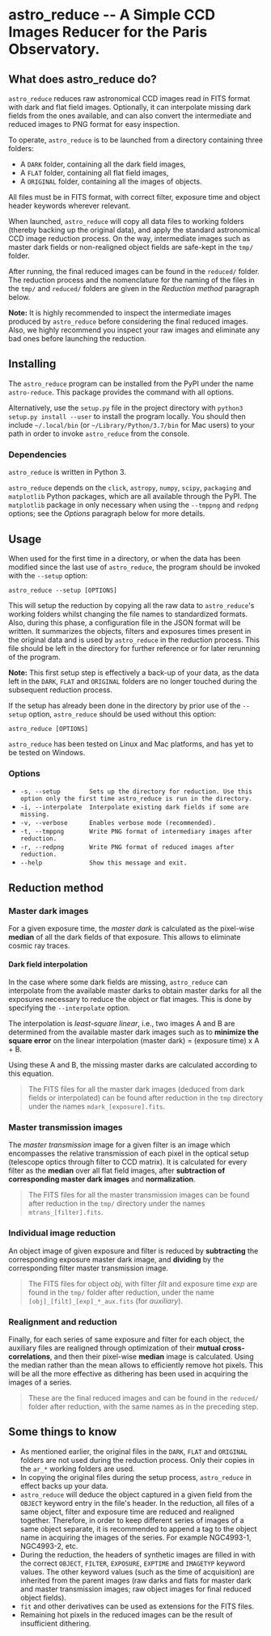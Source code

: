 # astro_reduce -- A Simple CCD Images Reducer for the Paris Observatory.

## What does astro_reduce do?

`astro_reduce` reduces raw astronomical CCD images read in FITS format with dark and flat field images. Optionally, it can interpolate missing dark fields from the ones available, and can also convert the intermediate and reduced images to PNG format for easy inspection.

To operate, `astro_reduce` is to be launched from a directory containing three folders:
- A `DARK` folder, containing all the dark field images,
- A `FLAT` folder, containing all flat field images,
- A `ORIGINAL` folder, containing all the images of objects.

All files must be in FITS format, with correct filter, exposure time and object header keywords wherever relevant.

When launched, `astro_reduce` will copy all data files to working folders (thereby backing up the original data), and apply the standard astronomical CCD image reduction process. On the way, intermediate images such as master dark fields or non-realigned object fields are safe-kept in the `tmp/` folder.

After running, the final reduced images can be found in the `reduced/` folder. The reduction process and the nomenclature for the naming of the files in the `tmp/` and `reduced/` folders are given in the _Reduction method_ paragraph below.

__Note:__ It is highly recommended to inspect the intermediate images produced by `astro_reduce` before considering the final reduced images. Also, we highly recommend you inspect your raw images and eliminate any bad ones before launching the reduction.

## Installing
The `astro_reduce` program can be installed from the PyPI under the name `astro-reduce`. This package provides the command with all options.

Alternatively, use the `setup.py` file in the project directory with `python3 setup.py install --user` to install the program locally. You should then include `~/.local/bin` (or `~/Library/Python/3.7/bin` for Mac users) to your path in order to invoke `astro_reduce` from the console.

### Dependencies
`astro_reduce` is written in Python 3.

`astro_reduce` depends on the `click`, `astropy`, `numpy`, `scipy`, `packaging` and `matplotlib` Python packages, which are all available through the PyPI. The `matplotlib` package in only necessary when using the `--tmppng` and `redpng` options; see the _Options_ paragraph below for more details.

## Usage
When used for the first time in a directory, or when the data has been modified since the last use of `astro_reduce`, the program should be invoked with the `--setup` option:

`astro_reduce --setup [OPTIONS]`

This will setup the reduction by copying all the raw data to `astro_reduce`'s working folders whilst changing the file names to standardized formats. Also, during this phase, a configuration file in the JSON format will be written. It summarizes the objects, filters and exposures times present in the original data and is used by `astro_reduce` in the reduction process. This file should be left in the directory for further reference or for later rerunning of the program.

__Note:__ This first setup step is effectively a back-up of your data, as the data left in the `DARK`, `FLAT` and `ORIGINAL` folders are no longer touched during the subsequent reduction process.

If the setup has already been done in the directory by prior use of the `--setup` option, `astro_reduce` should be used without this option:

`astro_reduce [OPTIONS]`

`astro_reduce` has been tested on Linux and Mac platforms, and has yet to be tested on Windows.

### Options
- `-s, --setup        Sets up the directory for reduction. Use this option only the first time astro_reduce is run in the directory.`
- `-i, --interpolate  Interpolate existing dark fields if some are missing.`
- `-v, --verbose      Enables verbose mode (recommended).`
- `-t, --tmppng       Write PNG format of intermediary images after reduction.`
- `-r, --redpng       Write PNG format of reduced images after reduction.`
- `--help             Show this message and exit.`


## Reduction method
### Master dark images
For a given exposure time, the _master dark_ is calculated as the pixel-wise __median__ of all the dark fields of that exposure. This allows to eliminate cosmic ray traces.

#### Dark field interpolation
In the case where some dark fields are missing, `astro_reduce` can interpolate from the available master darks to obtain master darks for all the exposures necessary to reduce the object or flat images. This is done by specifying the `--interpolate` option.

The interpolation is _least-square linear_, i.e., two images A and B are determined from the available master dark images such as to __minimize the square error__ on the linear interpolation (master dark) = (exposure time) x A + B.

Using these A and B, the missing master darks are calculated according to this equation.

>The FITS files for all the master dark images (deduced from dark fields or interpolated) can be found after reduction in the `tmp` directory under the names `mdark_[exposure].fits`.

### Master transmission images
The _master transmission_ image for a given filter is an image which encompasses the relative transmission of each pixel in the optical setup (telescope optics through filter to CCD matrix). It is calculated for every filter as the __median__ over all flat field images, after __subtraction of corresponding master dark images__ and __normalization__.

>The FITS files for all the master transmission images can be found after reduction in the `tmp/` directory under the names `mtrans_[filter].fits`.

### Individual image reduction
An object image of given exposure and filter is reduced by __subtracting__ the corresponding exposure master dark image, and __dividing__ by the corresponding filter master transmission image.

>The FITS files for object _obj_, with filter _filt_ and exposure time _exp_ are found in the `tmp/` folder after reduction, under the name `[obj]_[filt]_[exp]_*_aux.fits` (for _auxiliary_).

### Realignment and reduction
Finally, for each series of same exposure and filter for each object, the auxiliary files are realigned through optimization of their __mutual cross-correlations__, and then their pixel-wise __median__ image is calculated. Using the median rather than the mean allows to efficiently remove hot pixels. This will be all the more effective as dithering has been used in acquiring the images of a series.

>These are the final reduced images and can be found in the `reduced/` folder after reduction, with the same names as in the preceding step.

## Some things to know
- As mentioned earlier, the original files in the `DARK`, `FLAT` and `ORIGINAL` folders are not used during the reduction process. Only their copies in the `ar_*` working folders are used.
- In copying the original files during the setup process, `astro_reduce` in effect backs up your data.
- `astro_reduce` will deduce the object captured in a given field from the `OBJECT` keyword entry in the file's header. In the reduction, all files of a same object, filter and exposure time are reduced and realigned together. Therefore, in order to keep different series of images of a same object separate, it is recommended to append a tag to the object name in acquiring the images of the series. For example NGC4993-1, NGC4993-2, etc.
- During the reduction, the headers of synthetic images are filled in with the correct `OBJECT`, `FILTER`, `EXPOSURE`, `EXPTIME` and `IMAGETYP` keyword values. The other keyword values (such as the time of acquisition) are inherited from the parent images (raw darks and flats for master dark and master transmission images; raw object images for final reduced object fields).
- `fit` and other derivatives can be used as extensions for the FITS files.
- Remaining hot pixels in the reduced images can be the result of insufficient dithering.
